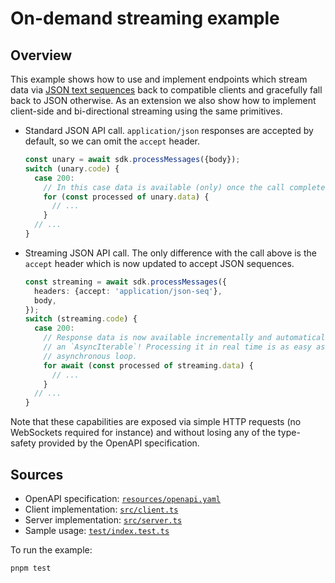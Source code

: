 # On-demand streaming example

## Overview

This example shows how to use and implement endpoints which stream data via
[JSON text sequences][json-seq] back to compatible clients and gracefully fall
back to JSON otherwise. As an extension we also show how to implement
client-side and bi-directional streaming using the same primitives.

+ Standard JSON API call. `application/json` responses are accepted by default,
  so we can omit the `accept` header.

  ```typescript
  const unary = await sdk.processMessages({body});
  switch (unary.code) {
    case 200:
      // In this case data is available (only) once the call completes.
      for (const processed of unary.data) {
        // ...
      }
    // ...
  }
  ```

+ Streaming JSON API call. The only difference with the call above is the
  `accept` header which is now updated to accept JSON sequences.

  ```typescript
  const streaming = await sdk.processMessages({
    headers: {accept: 'application/json-seq'},
    body,
  });
  switch (streaming.code) {
    case 200:
      // Response data is now available incrementally and automatically typed as
      // an `AsyncIterable`! Processing it in real time is as easy as using an
      // asynchronous loop.
      for await (const processed of streaming.data) {
        // ...
      }
    // ...
  }
  ```

Note that these capabilities are exposed via simple HTTP requests (no WebSockets
required for instance) and without losing any of the type-safety provided by the
OpenAPI specification.


## Sources

+ OpenAPI specification: [`resources/openapi.yaml`](resources/openapi.yaml)
+ Client implementation: [`src/client.ts`](src/client.ts)
+ Server implementation: [`src/server.ts`](src/server.ts)
+ Sample usage: [`test/index.test.ts`](test/index.test.ts)

To run the example:

```sh
pnpm test
```


[json-seq]: https://datatracker.ietf.org/doc/html/rfc7464
